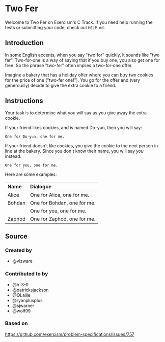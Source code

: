 # Two Fer

Welcome to Two Fer on Exercism's C Track.
If you need help running the tests or submitting your code, check out `HELP.md`.

## Introduction

In some English accents, when you say "two for" quickly, it sounds like "two fer".
Two-for-one is a way of saying that if you buy one, you also get one for free.
So the phrase "two-fer" often implies a two-for-one offer.

Imagine a bakery that has a holiday offer where you can buy two cookies for the price of one ("two-fer one!").
You go for the offer and (very generously) decide to give the extra cookie to a friend.

## Instructions

Your task is to determine what you will say as you give away the extra cookie.

If your friend likes cookies, and is named Do-yun, then you will say:

```text
One for Do-yun, one for me.
```

If your friend doesn't like cookies, you give the cookie to the next person in line at the bakery.
Since you don't know their name, you will say _you_ instead.

```text
One for you, one for me.
```

Here are some examples:

| Name   | Dialogue                    |
| :----- | :-------------------------- |
| Alice  | One for Alice, one for me.  |
| Bohdan | One for Bohdan, one for me. |
|        | One for you, one for me.    |
| Zaphod | One for Zaphod, one for me. |

## Source

### Created by

- @vlzware

### Contributed to by

- @h-3-0
- @patricksjackson
- @QLaille
- @ryanplusplus
- @sjwarner
- @wolf99

### Based on

https://github.com/exercism/problem-specifications/issues/757